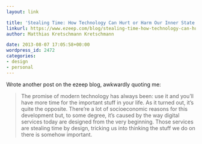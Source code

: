 ```yaml
---
layout: link

title: 'Stealing Time: How Technology Can Hurt or Harm Our Inner State'
linkurl: https://www.ezeep.com/blog/stealing-time-how-technology-can-hurt-or-harm-our-quality-of-life/
author: Matthias Kretschmann Kretschmann

date: 2013-08-07 17:05:58+00:00
wordpress_id: 2472
categories:
- design
- personal
---
```


Wrote another post on the ezeep blog, awkwardly quoting me:

> The promise of modern technology has always been: use it and you’ll have more time for the important stuff in your life.  As it turned out, it’s quite the opposite. There’re a lot of socioeconomic reasons for this development but, to some degree, it’s caused by the way digital services today are designed from the very beginning. Those services are stealing time by design, tricking us into thinking the stuff we do on there is somehow important.